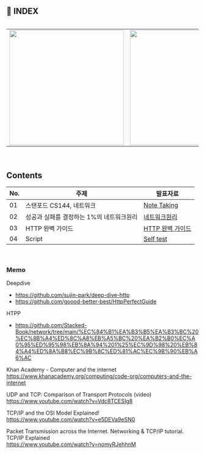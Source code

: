 ## 📌 INDEX

<div style="display:flex">
<table>
  <tr>
    <td><img alt="" src="https://user-images.githubusercontent.com/72185011/184539792-f0f868c1-3dfc-454c-9fbc-28e563796be7.png" width="300px"/></td>
    <td><img alt="" src="https://user-images.githubusercontent.com/72185011/184539698-89c0fcbe-da2a-4213-894f-63988798e2d5.png" width="300px"/></td>
    <td><img alt="" src="https://user-images.githubusercontent.com/72185011/184539724-2e3dd5ef-c783-472c-8de0-84c3c66f428a.png" width="300px"/></td>
  <tr>
</table>
</div>
<br>

## Contents

<table style="max-width: 100%;">
    <thead>
        <tr>
            <th> No. </th>
            <th> 주제 </th>
            <th> 발표자료 </th>
        </tr>
    </thead>
    <tbody>
        <tr>
            <td> 01 </td>
            <td> 스탠포드 CS144, 네트워크 </td>
            <td>
                <a href="https://github.com/Newlink-Study/operating-system/blob/jaeyun/week1/README.md"> Note Taking </a><br/>
            </td>
        </tr>
        <tr>
            <td> 02 </td>
            <td> 성공과 실패를 결정하는 1%의 네트워크원리 </td>
            <td> 
              <a href="https://github.com/Newlink-Study/operating-system/blob/main/%EC%9E%AC%EC%9C%A4/2%EC%A3%BC%EC%B0%A8.md"> 네트워크원리 </a><br/>
            </td>
        </tr>
        <tr>
            <td> 03 </td>
            <td> HTTP 완벽 가이드</td>
            <td>
              <a href="https://github.com/Newlink-Study/operating-system/blob/main/%EC%9E%AC%EC%9C%A4/3%EC%A3%BC%EC%B0%A8.md"> HTTP 완벽 가이드  </a><br/>
            </td>
        </tr>
              <tr>
            <td> 04 </td>
            <td> Script </td>
            <td>
              <a href="https://github.com/Newlink-Study/operating-system/blob/main/%EC%9E%AC%EC%9C%A4/3%EC%A3%BC%EC%B0%A8.md"> Self test </a><br/>
            </td>
        </tr>
        <tr>
    </tbody>
</table>

<br/>

### Memo
Deepdive
- https://github.com/sujin-park/deep-dive-http   
- https://github.com/goood-better-best/HttpPerfectGuide    

HTPP
- https://github.com/Stacked-Book/network/tree/main/%EC%84%B1%EA%B3%B5%EA%B3%BC%20%EC%8B%A4%ED%8C%A8%EB%A5%BC%20%EA%B2%B0%EC%A0%95%ED%95%98%EB%8A%94%201%25%EC%9D%98%20%EB%84%A4%ED%8A%B8%EC%9B%8C%ED%81%AC%EC%9B%90%EB%A6%AC  

Khan Academy - Computer and the internet  
https://www.khanacademy.org/computing/code-org/computers-and-the-internet   

UDP and TCP: Comparison of Transport Protocols (video)  
https://www.youtube.com/watch?v=Vdc8TCESIg8  

TCP/IP and the OSI Model Explained!  
https://www.youtube.com/watch?v=e5DEVa9eSN0  

Packet Transmission across the Internet. Networking & TCP/IP tutorial. TCP/IP Explained  
https://www.youtube.com/watch?v=nomyRJehhnM  
